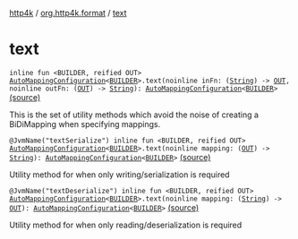 [http4k](../index.md) / [org.http4k.format](index.md) / [text](./text.md)

# text

`inline fun <BUILDER, reified OUT> `[`AutoMappingConfiguration`](-auto-mapping-configuration/index.md)`<`[`BUILDER`](text.md#BUILDER)`>.text(noinline inFn: (`[`String`](https://kotlinlang.org/api/latest/jvm/stdlib/kotlin/-string/index.html)`) -> `[`OUT`](text.md#OUT)`, noinline outFn: (`[`OUT`](text.md#OUT)`) -> `[`String`](https://kotlinlang.org/api/latest/jvm/stdlib/kotlin/-string/index.html)`): `[`AutoMappingConfiguration`](-auto-mapping-configuration/index.md)`<`[`BUILDER`](text.md#BUILDER)`>` [(source)](https://github.com/http4k/http4k/blob/master/http4k-core/src/main/kotlin/org/http4k/format/AutoMappingConfiguration.kt#L90)

This is the set of utility methods which avoid the noise of creating a BiDiMapping when specifying mappings.

`@JvmName("textSerialize") inline fun <BUILDER, reified OUT> `[`AutoMappingConfiguration`](-auto-mapping-configuration/index.md)`<`[`BUILDER`](text.md#BUILDER)`>.text(noinline mapping: (`[`OUT`](text.md#OUT)`) -> `[`String`](https://kotlinlang.org/api/latest/jvm/stdlib/kotlin/-string/index.html)`): `[`AutoMappingConfiguration`](-auto-mapping-configuration/index.md)`<`[`BUILDER`](text.md#BUILDER)`>` [(source)](https://github.com/http4k/http4k/blob/master/http4k-core/src/main/kotlin/org/http4k/format/AutoMappingConfiguration.kt#L148)

Utility method for when only writing/serialization is required

`@JvmName("textDeserialize") inline fun <BUILDER, reified OUT> `[`AutoMappingConfiguration`](-auto-mapping-configuration/index.md)`<`[`BUILDER`](text.md#BUILDER)`>.text(noinline mapping: (`[`String`](https://kotlinlang.org/api/latest/jvm/stdlib/kotlin/-string/index.html)`) -> `[`OUT`](text.md#OUT)`): `[`AutoMappingConfiguration`](-auto-mapping-configuration/index.md)`<`[`BUILDER`](text.md#BUILDER)`>` [(source)](https://github.com/http4k/http4k/blob/master/http4k-core/src/main/kotlin/org/http4k/format/AutoMappingConfiguration.kt#L154)

Utility method for when only reading/deserialization is required

